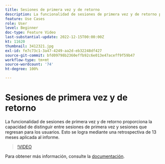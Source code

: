 ```yaml
---
title: Sesiones de primera vez y de retorno
description: La funcionalidad de sesiones de primera vez y de retorno proporciona la capacidad de distinguir entre sesiones de primera vez y sesiones que regresan para los usuarios. Esto se logra mediante una retrospectiva de 13 meses aplicada al informe.
feature: Use Cases
role: User
level: Beginner
doc-type: Feature Video
last-substantial-update: 2022-12-15T00:00:00Z
kt: 11620
thumbnail: 3412321.jpg
exl-id: fe7c73c1-3a47-4249-aa2d-eb32248df427
source-git-commit: bfd09798b2360effb92c6e013e47aceff9f59b47
workflow-type: tm+mt
source-wordcount: '74'
ht-degree: 100%

---
```


# Sesiones de primera vez y de retorno

La funcionalidad de sesiones de primera vez y de retorno proporciona la capacidad de distinguir entre sesiones de primera vez y sesiones que regresan para los usuarios. Esto se logra mediante una retrospectiva de 13 meses aplicada al informe.

>[!VIDEO](https://video.tv.adobe.com/v/3412321/?quality=12&learn=on)

Para obtener más información, consulte la [documentación](https://experienceleague.adobe.com/docs/analytics-platform/using/cja-usecases/data-views/data-views-usecases.html?lang=es#new-repeat).
